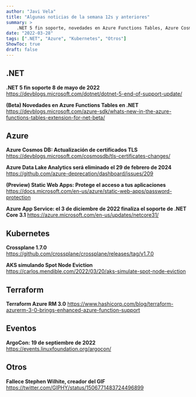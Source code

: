 ```yaml
---
author: "Javi Vela"
title: "Algunas noticias de la semana 12s y anteriores"
summary: >
    .NET 5 fin soporte, novedades en Azure Functions Tables, Azure Cosmos DB actualización de certificados TLS, Azure Data Lake Analytics será eliminado, fin soporte .NET Core 3.1 en Azure App Service, Crossplane 1.7.0, Terraform Azure RM 3.0
date: "2022-03-28"
tags: [".NET", "Azure", "Kubernetes", "Otros"]
ShowToc: true
draft: false
---
```

## .NET
**.NET 5 fin soporte 8 de mayo de 2022**
https://devblogs.microsoft.com/dotnet/dotnet-5-end-of-support-update/
<br/>
<!-- #dotnet #microsoft #eol -->

**(Beta) Novedades en Azure Functions Tables en .NET**
https://devblogs.microsoft.com/azure-sdk/whats-new-in-the-azure-functions-tables-extension-for-net-beta/
<br/>
<!-- #dotnet #microsoft #azure #azurefunctions #tables #beta -->

## Azure
**Azure Cosmos DB: Actualización de certificados TLS**
https://devblogs.microsoft.com/cosmosdb/tls-certificates-changes/
<br/>
<!-- #azure #azure #cosmosdb #tls #certificates -->

**Azure Data Lake Analytics será eliminado el 29 de febrero de 2024**
https://github.com/azure-deprecation/dashboard/issues/209
<br/>
<!-- #azure #azure #datalake #analytics #retired #eol -->

**(Preview) Static Web Apps: Protege el acceso a tus aplicaciones**
https://docs.microsoft.com/en-us/azure/static-web-apps/password-protection
<br/>
<!-- #azure #staticwebapps #passwordprotection -->

**Azure App Service: el 3 de diciembre de 2022 finaliza el soporte de .NET Core 3.1**
https://azure.microsoft.com/en-us/updates/netcore31/
<br/>
<!-- #azure #appservice #dotnet #microsoft #eol -->

## Kubernetes
**Crossplane 1.7.0**
https://github.com/crossplane/crossplane/releases/tag/v1.7.0
<br/>
<!-- #kubernetes #crossplane -->

**AKS simulando Spot Node Eviction**
https://carlos.mendible.com/2022/03/20/aks-simulate-spot-node-eviction
<br/>
<!-- #kubernetes #aks #spot #nodeeviction @cmendibl3 -->

## Terraform
**Terraform Azure RM 3.0**
https://www.hashicorp.com/blog/terraform-azurerm-3-0-brings-enhanced-azure-function-support
<br/>
<!-- #terraform #azure -->

## Eventos
**ArgoCon: 19 de septiembre de 2022**
https://events.linuxfoundation.org/argocon/
<br/>
<!-- #events #argocon -->

## Otros
**Fallece Stephen Wilhite, creador del GIF**
https://twitter.com/GIPHY/status/1506771483724496899
<br/>
<!-- #gif #giphy -->

